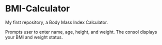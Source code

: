 # BMI-Calculator
My first repository, a Body Mass Index Calculator.

Prompts user to enter name, age, height, and weight. The consol displays your BMI and weight status. 

